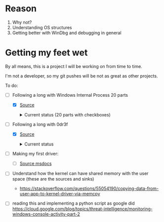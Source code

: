 # Reason

1. Why not?
2. Understanding OS structures
3. Getting better with WinDbg and debugging in general


# Getting my feet wet

By all means, this is a project I will be working on from time to time.

I'm not a developer, so my git pushes will be not as great as other projects.

To do:

* [ ] Following a long with Windows Internal Process 20 parts
  * [x] [Source](https://www.youtube.com/watch?v=4AkzIbmI3q4&list=PLhx7-txsG6t5i-kIZ_hwJSgZrnka4GXvn&index=1)

    <details><summary>Current status (20 parts with checkboxes)</summary>
    I'm using OCR / Transcripts (e.g. `tesseract ./<image-name>.png summary` or `https://kome.ai/tools/youtube-transcript-generator`) as notes, some parts are with debugging notes.

    * [?] Part 01
      - This lesson emphasizes the complexity of seemingly simple tasks in modern operating systems like Windows, encouraging deeper understanding beyond abstractions. It includes a demo on executing a "Hello World" program, observing process creation, and delving into system internals like conhost and process explorer. The goal is to appreciate the underlying mechanisms, gaining programming language-independent knowledge, and enhancing skills in using, administrating, and troubleshooting operating systems.
      - Skipped because legacy code. 
        Check the notes in `Part-01/kernel-debugging-notes.md`
    * [x] Part 02 
      - This lesson explains how Windows manages multitasking through process management, likening processes to independent households in a neighborhood to ensure privacy, space, and non-interference. It covers concepts such as memory allocation, threads, handles, security tokens, and the creation and termination of processes, using Task Manager and Process Explorer for practical demonstrations.
    * [x] Part 03
      - This presentation delves into process creation in Windows, focusing on the use of the CreateProcess API. It discusses key parameters, particularly the importance of specifying the .exe file name. A demo illustrates starting Notepad from Explorer, using WinDbg to break and inspect the CreateProcess function, and creating a process programmatically. The session emphasizes understanding process creation in user mode, inviting further feedback and interaction through specified channels.
      - source code for `CreateProcess` is in `Part-03/CreateProcess.cpp`
    * [x] Part 04
      - This presentation delves into the concept of processes within operating systems, highlighting how processes utilize isolated virtual address spaces to enable multiple programs to operate independently and securely on the same physical hardware. It explains the mechanism of memory management using page table entries to map virtual addresses to different physical locations for each process, ensuring that processes cannot access or interfere with each other’s data.
    * [x] Part 05
      - This presentation focuses on the critical metadata structures of a process in Windows, examining kernel and user-mode data structures such as _KPROCESS, _EPROCESS, and _PEB. It explains how these structures interact and are crucial for the kernel's management of processes, detailing their roles in bookkeeping, memory management via page table entries, and the creation of processes through the CreateProcess function.
    * [ ] Part 06
      - This presentation provides a detailed exploration of various debugger commands used for process analysis, particularly focusing on commands like !process, !thread, and !address. It highlights their applications, such as switching process context and dumping process structures, and introduces advanced usage like !process 0x17 for in-depth insights into process structures and user mode activities on a Windows 8.1 system.
    * [ ] Part 07
      - This presentation examines the implementation of the Windows API, specifically focusing on the GetCommandLine API, which retrieves the command line string of the current process. It details how this API accesses the command line information from the Process Environment Block (PEB) and demonstrates the use of debugging techniques to explore this functionality in a real-world scenario, highlighting practical applications like memory editing to alter the API's output.
    * [ ] Part 08
      - This presentation focuses on understanding the key assets of a process, including address spaces, handles, threads, command-line arguments, and the current directory, highlighting their roles and limitations. It employs Process Explorer to demonstrate how to inspect these assets in real-time, such as viewing loaded DLLs and examining open handles, providing a practical approach to comprehending process management and its implications from both programming and user perspectives.
    * [ ] Part 09
      - This presentation delves into the concept of address space as a fundamental asset of any process, explaining its theoretical size and the importance of memory isolation to ensure independent program operation. It details how memory allocation and management occur, using functions like VirtualAlloc, and introduces tools like Sysinternals VMMap and Kernel Debugger for practical demonstration and analysis. The session provides insights into how processes manage their allocated and free memory regions, setting the stage for further detailed exploration in future sessions.
    * [ ] Part 10
      - This presentation explores the role of binaries as crucial components of process architecture, explaining how they dictate operations within a process's execution much like a task list in a new job. It covers different aspects of binaries, including common extensions like .sys, .exe, and .dll, and their creation through linking object files. The session uses Process Explorer to demonstrate how binaries are loaded into user and kernel modes, highlighting the distinctions between common and process-specific binaries, and discussing their interplay in system architecture. The presentation aims to enhance understanding of how binaries define a process's capabilities and actions.
    * [ ] Part 11
      - This presentation focuses on the concept of process handles, explaining them as essential identifiers used by a process to access various system resources securely. Handles are described as akin to permissions granted by the kernel to access protected resources like files and devices, and are crucial for user-mode applications to interact indirectly with kernel data structures. The presentation further categorizes handles into types such as files, threads, processes, and synchronization objects, and uses Process Explorer to demonstrate how handles are viewed, utilized, and managed within the system. This session aims to enhance understanding of how handles function and their importance in system interactions.
    * [ ] Part 12
      - This presentation delves into threads as fundamental assets in process management, essential for executing actions within a computer system. It outlines how threads are the primary entities that execute instructions on the CPU, distinct from processes, which provide the necessary space and resources. The session covers thread lifecycle, creation, and management, including demonstrations using Process Explorer and Visual Studio to view and manage thread details. Additionally, it emphasizes the importance of threads in operating within the process's address space and their inability to interact outside of it, setting the stage for further exploration of multi-threading and thread synchronization in upcoming sessions.
    * [ ] Part 13
      - This presentation focuses on GDI (Graphics Device Interface) and user object handles within Windows operating systems, detailing their specific roles in managing display-related artifacts crucial for user interface operations. It highlights the distinct management of these handles by the win32k.sys driver and their involvement in tasks like drawing, rendering, and interface element control. The session provides insights into the creation, management, and viewing of these handles using tools like Task Manager and Process Explorer, and discusses advanced topics such as session and desktop isolation and object sharing within the Windows environment. The presentation aims to enhance understanding of these handles' critical role in graphical and desktop management features.
    * [ ] Part 14
      - This presentation explores environmental variables and command-line arguments, emphasizing their roles in inter-process communication and program configuration within Windows. It details how these elements are stored in the Process Environment Block (PEB) and utilized to specify program operations and affect process behavior. The session includes a practical demonstration using Process Explorer to view these elements within specific processes, such as LogonUI.exe, and discusses their significance in defining the execution context of processes. The presentation aims to enhance understanding of how command-line arguments and environmental variables are set during process creation and managed within user mode, setting the stage for further exploration in future sessions.
    * [ ] Part 15
      - This presentation delves into the concept of Interprocess Communication (IPC) in Windows, a vital mechanism that enables processes to interact within an operating system beyond their isolated environments. It highlights various IPC methods including the use of handles, files, network sockets, Windows messages, and the Component Object Model (COM), demonstrating how these facilitate secure communications between processes and between processes and the kernel. Practical examples, such as the interaction between the on-screen keyboard and Notepad, and the use of COM between PowerPoint and Excel, illustrate the implementation and functionality of IPC. The session concludes with a comprehensive overview of IPC types and their roles in ensuring secure and efficient process communication under the supervision of the Windows kernel, setting the stage for deeper exploration in future sessions.
    * [ ] Part 16
      - This presentation explores the mechanisms and implications of process termination in the Windows operating system, outlining the essential steps involved in ending a process efficiently to free up system resources and maintain system stability. It covers both internal and external triggers for process termination, such as calls to ExitProcess and actions from the Task Manager, respectively. Additionally, it discusses the system's handling of resources during termination, including memory deallocation, file handle closure, and cleanup of user interfaces. Practical demonstrations illustrate how different resources are managed upon process termination, enhancing understanding of the coordination required between user-mode operations and kernel-level management. This session aims to deepen knowledge of process management and its impact on developing efficient applications and troubleshooting in Windows.
    * [ ] Part 17
      - This presentation addresses the design guidelines for process creation in Windows, emphasizing the scenarios that justify initiating new processes in application development. It discusses the importance of considering the overhead and complexity introduced by process creation, highlighting use cases such as application isolation, separation of service and UI components, distributed systems, third-party DLL integration, and compatibility issues. The session contrasts processes with threads, recommending the use of threads for multitasking within the same application due to their lower overhead and better performance, while processes provide isolation. Recommendations include minimizing interprocess communication (IPC) and using DLLs for modular design within a single process. This guidance aims to help developers make informed decisions about when and why to create a process, aligning with best practices in software architecture to optimize performance and resource utilization.
    * [ ] Part 18
      - This presentation provides an in-depth exploration of key system processes in the Windows operating system, explaining their critical roles and functionalities necessary for maintaining system stability and security. It covers essential processes like the System Idle Process, System Process, and various subsystems like smss.exe, csrss.exe, services.exe, lsass.exe, winlogon.exe, and explorer.exe, detailing their specific functions in session management, user interaction, and security protocols. Additionally, it highlights the complexities involved in modifying crucial system components like csrss.exe due to robust security measures. The session underscores how system processes manage services, user authentication, and interface operations, offering insights into the architectural efficiency and complexity of Windows. This discussion aims to enhance understanding of Windows’ core operations and the integral roles of its system processes.
    * [ ] Part 19
      - This presentation delves into the complexities of memory management in Windows, focusing on the critical interaction between kernel mode and user mode, underpinned by protected mode and paging on the 32-bit Intel x86 architecture. It emphasizes how security is preserved through hardware-assisted features like segmentation and paging, which prevent user-mode programs from accessing or modifying other programs’ data or operating system data. The session explores the roles of control registers, such as CR0 and CR3, in managing these protections and illustrates how CPU architecture facilitates robust access control and memory protection. Practical demonstrations using debuggers are included to show how memory addresses are translated and access controls enforced, providing a comprehensive understanding of the mechanisms that maintain security and  stability in a modern operating system. The presentation aims to enhance knowledge of Windows memory management strategies crucial for programming and system administration in secure environments.
    * [ ] Part 20
  </details>


* [ ] Following a long with 0dr3f
  * [x] [Source](https://0dr3f.github.io/2023/07/14/HEVD_Win10_22H2_ArbitraryOverwrite/)


    <details><summary>Current status</summary>

    * [ ] Token impersonation
    * [ ] Understanding and making debuggable concepts:
      * [ ] SMEP & SMAP
    * [ ]  
    </details>

* [ ] Making my first driver:
  * [ ] [Source msdocs](https://learn.microsoft.com/en-us/windows-hardware/drivers/gettingstarted/writing-a-very-small-kmdf--driver)
  

* [ ] Understand how the kernel can have shared memory with the user space (these are the sources and sinks)
  * https://stackoverflow.com/questions/55054190/copying-data-from-user-app-to-kernel-driver-via-memcpy

* [ ] reading this and implementing a python script as google did https://cloud.google.com/blog/topics/threat-intelligence/monitoring-windows-console-activity-part-2